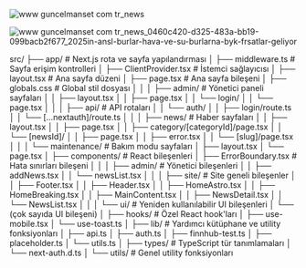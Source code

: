 ![www guncelmanset com tr_news](https://github.com/user-attachments/assets/190ccca0-de46-4fb7-a955-42596e788aaf)

![www guncelmanset com tr_news_0460c420-d325-483a-bb19-099bacb2f677_2025in-ansl-burlar-hava-ve-su-burlarna-byk-frsatlar-geliyor](https://github.com/user-attachments/assets/408aa511-af82-476a-995f-b306de37dd6d)

src/
├── app/                # Next.js rota ve sayfa yapılandırması
│   ├── middleware.ts   # Sayfa erişim kontrolleri
│   ├── ClientProvider.tsx  # İstemci sağlayıcısı
│   ├── layout.tsx      # Ana sayfa düzeni
│   ├── page.tsx        # Ana sayfa bileşeni
│   ├── globals.css     # Global stil dosyası
│   │
│   ├── admin/          # Yönetici paneli sayfaları
│   │   ├── layout.tsx
│   │   ├── page.tsx
│   │   └── login/
│   │       └── page.tsx
│   │
│   ├── api/            # API rotaları
│   │   └── auth/
│   │       ├── login/route.ts
│   │       └── [...nextauth]/route.ts
│   │
│   ├── news/           # Haber sayfaları
│   │   ├── layout.tsx
│   │   ├── page.tsx
│   │   ├── category/[categoryId]/page.tsx
│   │   └── [newsId]/
│   │       ├── page.tsx
│   │       ├── error.tsx
│   │       └── [slug]/page.tsx
│   │
│   └── maintenance/    # Bakım modu sayfaları
│       ├── layout.tsx
│       └── page.tsx
│
├── components/         # React bileşenleri
│   ├── ErrorBoundary.tsx  # Hata sınırları bileşeni
│   │
│   ├── admin/          # Yönetici bileşenleri
│   │   ├── addNews.tsx
│   │   └── newsList.tsx
│   │
│   ├── site/           # Site geneli bileşenler
│   │   ├── Footer.tsx
│   │   ├── Header.tsx
│   │   ├── HomeAstro.tsx
│   │   ├── HomeBreaking.tsx
│   │   ├── MainContent.tsx
│   │   ├── NewsDetail.tsx
│   │   └── NewsList.tsx
│   │
│   └── ui/             # Yeniden kullanılabilir UI bileşenleri
│       └── (çok sayıda UI bileşeni)
│
├── hooks/              # Özel React hook'ları
│   ├── use-mobile.tsx
│   └── use-toast.ts
│
├── lib/                # Yardımcı kütüphane ve utility fonksiyonları
│   ├── api.ts
│   ├── auth.ts
│   ├── finnhub-test.ts
│   ├── placeholder.ts
│   └── utils.ts
│
├── types/              # TypeScript tür tanımlamaları
│   └── next-auth.d.ts
│
└── utils/              # Genel utility fonksiyonları
